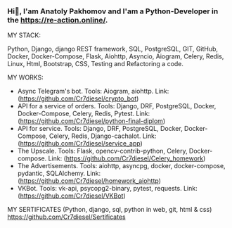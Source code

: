 ### Hi👋, I'am Anatoly Pakhomov and I'am a Python-Developer in the https://re-action.online/.

MY STACK:

Python, Django, django REST framework, SQL, PostgreSQL, GIT, GitHub, Docker, Docker-Compose, 
Flask, Aiohttp, Asyncio, Aiogram, Celery, Redis, Linux, Html, Bootstrap, CSS, Testing and Refactoring a code.

MY WORKS:

- Async Telegram's bot.
    Tools: Aiogram, aiohttp. Link: (https://github.com/Cr7diesel/crypto_bot) 
- API for a service of orders. 
    Tools: Django, DRF, PostgreSQL, Docker, Docker-Compose, Celery, Redis, Pytest. Link: (https://github.com/Cr7diesel/python-final-diplom)
- API for service.
    Tools: Django, DRF, PostgreSQL, Docker, Docker-Compose, Celery, Redis, Django-cachalot. Link: (https://github.com/Cr7diesel/service_app)
- The Upscale.
    Tools: Flask, opencv-contrib-python, Celery, Docker-compose. Link: (https://github.com/Cr7diesel/Celery_homework)
- The Advertisements.
    Tools: aiohttp, asyncpg, docker, docker-compose, pydantic, SQLAlchemy. Link: (https://github.com/Cr7diesel/homework_aiohttp)
- VKBot.
    Tools: vk-api, psycopg2-binary, pytest, requests. Link: (https://github.com/Cr7diesel/VKBot)

MY SERTIFICATES (Python, django, sql, python in web, git, html & css) https://github.com/Cr7diesel/Sertificates

